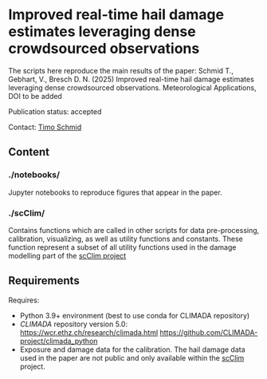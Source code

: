 # Improved real-time hail damage estimates leveraging dense crowdsourced observations
The scripts here reproduce the main results of the paper:
Schmid T., Gebhart, V., Bresch D. N. (2025) Improved real-time hail damage estimates leveraging dense crowdsourced observations. Meteorological Applications, DOI to be added

Publication status: accepted
<!-- Publication status: [accepted](https://doi.org/) -->

Contact: [Timo Schmid](timo.schmid@usys.ethz.ch)

## Content

### ./notebooks/

Jupyter notebooks to reproduce figures that appear in the paper.

### ./scClim/

Contains functions which are called in other scripts for data pre-processing, calibration, visualizing, as well as utility functions and constants.
These function represent a subset of all utility functions used in the damage modelling part of the [scClim project](https://scclim.ethz.ch/)

## Requirements
Requires:
* Python 3.9+ environment (best to use conda for CLIMADA repository)
* _CLIMADA_ repository version 5.0:
        https://wcr.ethz.ch/research/climada.html
        https://github.com/CLIMADA-project/climada_python
* Exposure and damage data for the calibration. The hail damage data used in the paper are not public and only available within the [scClim](https://scclim.ethz.ch/) project.